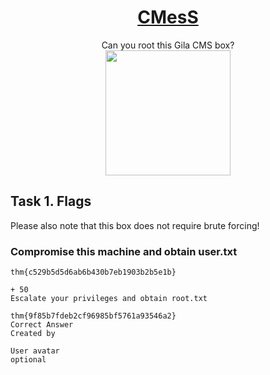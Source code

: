 # <div align="center">[CMesS](https://tryhackme.com/r/room/cmess)</div>
<div align="center">Can you root this Gila CMS box?</div>

<div align="center">
<img src="https://github.com/user-attachments/assets/a4d2fe83-d7b3-4719-a75d-a4990cd0506a" height="200"></img>
</div>

## Task 1. Flags

Please also note that this box does not require brute forcing!

### Compromise this machine and obtain user.txt
```
thm{c529b5d5d6ab6b430b7eb1903b2b5e1b}

+ 50
Escalate your privileges and obtain root.txt    

thm{9f85b7fdeb2cf96985bf5761a93546a2}
Correct Answer
Created by

User avatar
optional
